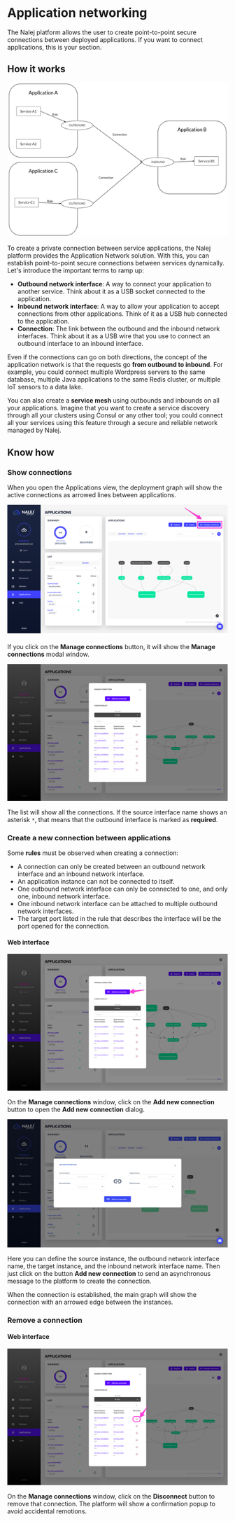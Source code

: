 # Application networking

The Nalej platform allows the user to create point-to-point secure connections between deployed applications. If you want to connect applications, this is your section.

## How it works

![Application Network Diagram](../../img/app_network_functionality_diagram.png)

To create a private connection between service applications, the Nalej platform provides the Application Network solution. With this, you can establish point-to-point secure connections between services dynamically. Let's introduce the important terms to ramp up:

* **Outbound network interface**: A way to connect your application to another service. Think about it as a USB socket connected to the application.
* **Inbound network interface**: A way to allow your application to accept connections from other applications. Think of it as a USB hub connected to the application.
* **Connection**: The link between the outbound and the inbound network interfaces. Think about it as a USB wire that you use to connect an outbound interface to an inbound interface.

Even if the connections can go on both directions, the concept of the application network is that the requests go **from outbound to inbound**. For example, you could connect multiple Wordpress servers to the same database, multiple Java applications to the same Redis cluster, or multiple IoT sensors to a data lake. 

You can also create a **service mesh** using outbounds and inbounds on all your applications. Imagine that you want to create a service discovery through all your clusters using Consul or any other tool; you could connect all your services using this feature through a secure and reliable network managed by Nalej.

## Know how

### Show connections

When you open the Applications view, the deployment graph will show the active connections as arrowed lines between applications.

![Main view of applications showing connections](../../img/app_network_main_page.png)

If you click on the **Manage connections** button, it will show the **Manage connections** modal window.

![Manage connections modal window](../../img/app_network_manage_connections_list.png)

The list will show all the connections. If the source interface name shows an asterisk `*`, that means that the outbound interface is marked as **required**.

### Create a new connection between applications

Some **rules** must be observed when creating a connection:

* A connection can only be created between an outbound network interface and an inbound network interface.
* An application instance can not be connected to itself.
* One outbound network interface can only be connected to one, and only one, inbound network interface.
* One inbound network interface can be attached to multiple outbound network interfaces.
* The target port listed in the rule that describes the interface will be the port opened for the connection.

#### Web interface

![Manage connections window to add connection](../../img/app_network_manage_connections_list_add.png)

On the **Manage connections** window, click on the **Add new connection** button to open the **Add new connection** dialog.

![Add new connection dialog](../../img/app_network_add_connection.png)

Here you can define the source instance, the outbound network interface name, the target instance, and the inbound network interface name. Then just click on the button **Add new connection** to send an asynchronous message to the platform to create the connection.

When the connection is established, the main graph will show the connection with an arrowed edge between the instances.

### Remove a connection

#### Web interface

![Manage connections window to remove connection](../../img/app_network_manage_connections_list_remove.png)

On the **Manage connections** window, click on the **Disconnect** button to remove that connection. The platform will show a confirmation popup to avoid accidental remotions.

